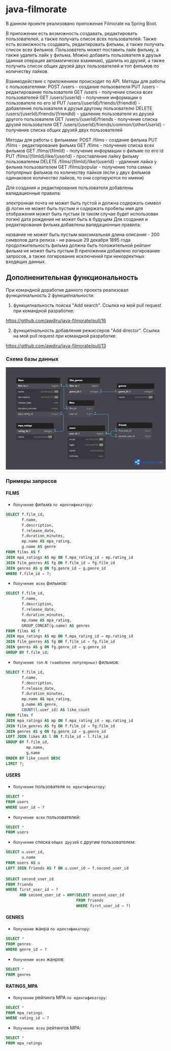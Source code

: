 # java-filmorate
В данном проекте реализовано приложение Filmorate на Spring Boot.

В приложении есть возможность создавать, редактировать пользователей, а также получать список всех пользователей. Также есть возможность создавать, редактировать фильмы, а также получать список всех фильмов. Пользователь может поставить лайк фильму, а также удалить лайк у фильма. Можно добавить пользователя в друзья (данная операция автоматически взаимная), удалить из друзей, а также получить список общих друзей двух пользователей и топ фильмов по количеству лайков.

Взаимодействие с приложением происходит по API.
Методы для работы с пользователями:
POST /users - создание пользователя
PUT /users - редактирование пользователя
GET /users - получение списка всех пользователей
GET /users/{userId} - получение информации о пользователе по его id
PUT /users/{userId}/friends/{friendId} - добавление пользователя в друзья другому пользователю
DELETE /users/{userId}/friends/{friendId} - удаление пользователя из друзей другого пользователя
GET /users/{userId}/friends - получение списка друзей пользователя
GET /users/{userId}/friends/common/{otherUserId} - получение списка общих друзей двух пользователей

Методы для работы с фильмами:
POST /films - создание фильма
PUT /films - редактирование фильма
GET /films - получение списка всех фильмов
GET /films/{filmId} - получение информации о фильме по его id
PUT /films/{filmId}/like/{userId} - проставление лайку фильму пользователем
DELETE /films/{filmId}/like/{userId} - удаление лайка у фильма пользователем
GET /films/popular - получение топа самых популярных фильмов по количеству лайков (если у двух фильмов одинаковое количество лайков, то они сортируются по имени)

Для создания и редактирования пользователя добавлены валидационные правила:

электронная почта не может быть пустой и должна содержать символ @
логин не может быть пустым и содержать пробелы
имя для отображения может быть пустым (в таком случае будет использован логин)
дата рождения не может быть в будущем
Для создания и редактирования фильма добавлены валидационные правила:

название не может быть пустым
максимальная длина описание - 200 символов
дата релиза - не раньше 29 декабря 1895 года
продолжительность фильма должна быть положительной
рейтинг фильма не может быть пустым
В приложении добавлено логирование запросов, а также логирование исключений при некорректных входящих данных.

## Дополненительная функциональность
При командной доработке данного проекта реализовал функцилнальность 2 функцилнальности:
1. функцилнальность поиска "Add search". Ссылка на мой pull request при командной разработке:
   
https://github.com/awdiru/java-filmorate/pull/16

2. функцилнальность добавления режиссеров "Add director". Ссылка на мой pull request при командной разработке:

https://github.com/awdiru/java-filmorate/pull/13


### Схема базы данных
![](https://github.com/KyJIesH/java-filmorate/blob/main/src/main/resources/schema.png?raw=true)

### Примеры запросов
#### FILMS
* `Получение` фильма `по идентификатору`:
```SQL
SELECT f.film_id,
       f.name,
       f.description,
       f.release_date,
       f.duration_minutes,
       mp.name AS mpa_rating,
       g.name AS genre
FROM films AS f
JOIN mpa_ratings AS mp ON f.mpa_rating_id = mp.rating_id
JOIN film_genres AS fg ON f.film_id = fg.film_id
JOIN genres AS g ON fg.genre_id = g.genre_id  
WHERE f.film_id = ?;
```   

* `Получение всех` фильмов:

```SQL
SELECT f.film_id,
       f.name,
       f.description,
       f.release_date,
       f.duration_minutes,
       mp.name AS mpa_rating,
       GROUP_CONCAT(g.name) AS genres
FROM films AS f
JOIN mpa_ratings AS mp ON f.mpa_rating_id = mp.rating_id
JOIN film_genres AS fg ON f.film_id = fg.film_id
JOIN genres AS g ON fg.genre_id = g.genre_id
GROUP BY f.film_id;
```

* `Получение топ-N (наиболее популярных)` фильмов:
```SQL
SELECT f.film_id,
       f.name,
       f.description,
       f.release_date,
       f.duration_minutes,
       mp.name AS mpa_rating,
       g.name AS genre,
       COUNT(l.user_id) AS like_count
FROM films f
JOIN mpa_ratings AS mp ON f.mpa_rating_id = mp.rating_id
JOIN film_genres AS fg ON f.film_id = fg.film_id
JOIN genres AS g ON fg.genre_id = g.genre_id
LEFT JOIN likes AS l ON f.film_id = l.film_id
GROUP BY f.film_id,
         mp.name,
         g.name
ORDER BY like_count DESC
LIMIT ?;
```

#### USERS
* `Получение` пользователя `по идентификатору`:

```SQL
SELECT *
FROM users
WHERE user_id = ?
```   

* `Получение всех` пользователей:

```SQL
SELECT *
FROM users
``` 

* `Получение` списка `общих друзей` с другим пользователем:

```SQL
SELECT u.user_id,
       u.name  
FROM users AS u
LEFT JOIN friends AS f ON u.user_id = f.second_user_id

SELECT second_user_id
FROM friends 
WHERE first_user_id = ? 
      AND second_user_id = ANY(SELECT second_user_id 
                               FROM friends 
                               WHERE first_user_id = ?)
``` 

#### GENRES
* `Получение` жанра `по идентификатору`:

```SQL
SELECT *
FROM genres
WHERE genre_id = ?
``` 

* `Получение всех` жанров:

```SQL
SELECT *
FROM genres
```   
#### RATINGS_MPA
* `Получение` рейтинга MPA `по идентификатору`:

```SQL
SELECT *
FROM mpa_ratings
WHERE rating_id = ?
``` 

* `Получение всех` рейтингов MPA:

```SQL
SELECT *
FROM mpa_ratings
```   

